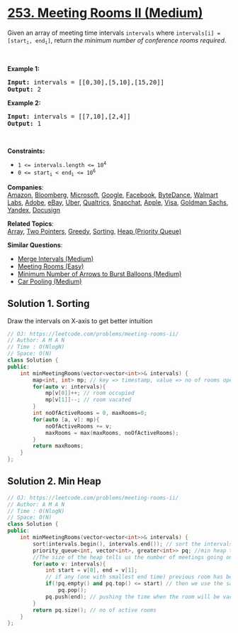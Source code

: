 # [253. Meeting Rooms II (Medium)](https://leetcode.com/problems/meeting-rooms-ii/)

<p>Given an array of meeting time intervals <code>intervals</code> where <code>intervals[i] = [start<sub>i</sub>, end<sub>i</sub>]</code>, return <em>the minimum number of conference rooms required</em>.</p>

<p>&nbsp;</p>
<p><strong>Example 1:</strong></p>
<pre><strong>Input:</strong> intervals = [[0,30],[5,10],[15,20]]
<strong>Output:</strong> 2
</pre><p><strong>Example 2:</strong></p>
<pre><strong>Input:</strong> intervals = [[7,10],[2,4]]
<strong>Output:</strong> 1
</pre>
<p>&nbsp;</p>
<p><strong>Constraints:</strong></p>

<ul>
	<li><code>1 &lt;=&nbsp;intervals.length &lt;= 10<sup>4</sup></code></li>
	<li><code>0 &lt;= start<sub>i</sub> &lt; end<sub>i</sub> &lt;= 10<sup>6</sup></code></li>
</ul>


**Companies**:  
[Amazon](https://leetcode.com/company/amazon), [Bloomberg](https://leetcode.com/company/bloomberg), [Microsoft](https://leetcode.com/company/microsoft), [Google](https://leetcode.com/company/google), [Facebook](https://leetcode.com/company/facebook), [ByteDance](https://leetcode.com/company/bytedance), [Walmart Labs](https://leetcode.com/company/walmart-labs), [Adobe](https://leetcode.com/company/adobe), [eBay](https://leetcode.com/company/ebay), [Uber](https://leetcode.com/company/uber), [Qualtrics](https://leetcode.com/company/qualtrics), [Snapchat](https://leetcode.com/company/snapchat), [Apple](https://leetcode.com/company/apple), [Visa](https://leetcode.com/company/visa), [Goldman Sachs](https://leetcode.com/company/goldman-sachs), [Yandex](https://leetcode.com/company/yandex), [Docusign](https://leetcode.com/company/docusign)

**Related Topics**:  
[Array](https://leetcode.com/tag/array/), [Two Pointers](https://leetcode.com/tag/two-pointers/), [Greedy](https://leetcode.com/tag/greedy/), [Sorting](https://leetcode.com/tag/sorting/), [Heap (Priority Queue)](https://leetcode.com/tag/heap-priority-queue/)

**Similar Questions**:
* [Merge Intervals (Medium)](https://leetcode.com/problems/merge-intervals/)
* [Meeting Rooms (Easy)](https://leetcode.com/problems/meeting-rooms/)
* [Minimum Number of Arrows to Burst Balloons (Medium)](https://leetcode.com/problems/minimum-number-of-arrows-to-burst-balloons/)
* [Car Pooling (Medium)](https://leetcode.com/problems/car-pooling/)

## Solution 1. Sorting

Draw the intervals on X-axis to get better intuition

```cpp
// OJ: https://leetcode.com/problems/meeting-rooms-ii/
// Author: A M A N
// Time : O(NlogN)
// Space: O(N)
class Solution {
public:
    int minMeetingRooms(vector<vector<int>>& intervals) {
        map<int, int> mp; // key => timestamp, value => no of rooms open/close at that time
        for(auto v: intervals){
            mp[v[0]]++; // room occupied
            mp[v[1]]--; // room vacated
        }
        int noOfActiveRooms = 0, maxRooms=0;
        for(auto [a, v]: mp){
            noOfActiveRooms += v;
            maxRooms = max(maxRooms, noOfActiveRooms);
        }
        return maxRooms;
    }
};
```

## Solution 2. Min Heap

```cpp
// OJ: https://leetcode.com/problems/meeting-rooms-ii/
// Author: A M A N
// Time : O(NlogN)
// Space: O(N)
class Solution {
public:
    int minMeetingRooms(vector<vector<int>>& intervals) {
        sort(intervals.begin(), intervals.end()); // sort the intervals wrt the start time
        priority_queue<int, vector<int>, greater<int>> pq; //min heap to track meeting end times
        //The size of the heap tells us the number of meetings going on at present.
        for(auto v: intervals){
            int start = v[0], end = v[1];
            // if any (one with smallest end time) previous room has been vacated before the start of new meeting
            if(!pq.empty() and pq.top() <= start) // then we use the same room 
                pq.pop();
            pq.push(end); // pushing the time when the room will be vacated
        }
        return pq.size(); // no of active rooms
    }
};
```

